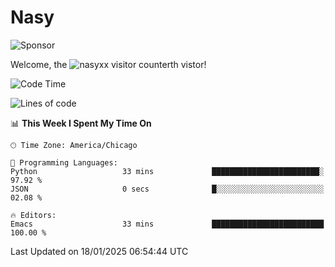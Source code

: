 # Nasy

<!--
<p align="center">
<img height="200" src="https://github-readme-stats.vercel.app/api?username=nasyxx&count_private=true&show_icons=true&theme=dracula&include_all_commits=true"/>
<img height="200" src="https://github-readme-stats.vercel.app/api/top-langs/?username=nasyxx&theme=dracula&hide=html,jupyter+notebook&count_private=true&show_icons=true"/>
</p>

  
----------------
-->

![Sponsor](https://img.shields.io/static/v1.svg?label=Sponsor&message=%E2%9D%A4&logo=GitHub&style=flat&color=pink)
 
Welcome, the ![nasyxx visitor counter](https://count.getloli.com/get/@nasyxx?theme=rule34)th vistor!
 
<!--START_SECTION:waka-->
![Code Time](http://img.shields.io/badge/Code%20Time-4%2C728%20hrs%2016%20mins-blue)

![Lines of code](https://img.shields.io/badge/From%20Hello%20World%20I%27ve%20Written-6.3%20million%20lines%20of%20code-blue)

📊 **This Week I Spent My Time On** 

```text
🕑︎ Time Zone: America/Chicago

💬 Programming Languages: 
Python                   33 mins             ████████████████████████░   97.92 % 
JSON                     0 secs              █░░░░░░░░░░░░░░░░░░░░░░░░   02.08 % 

🔥 Editors: 
Emacs                    33 mins             █████████████████████████   100.00 % 
```


 Last Updated on 18/01/2025 06:54:44 UTC
<!--END_SECTION:waka-->

<!-- ![visitors](https://visitor-badge.laobi.icu/badge?page_id=nasyxx.nasyxx) -->
